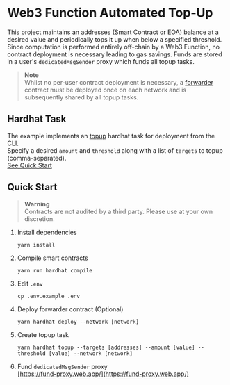 # Web3 Function Automated Top-Up

This project maintains an addresses (Smart Contract or EOA) balance at a desired value and periodically tops it up when below a specified threshold.
Since computation is performed entirely off-chain by a Web3 Function, no contract deployment is necessary leading to gas savings.
Funds are stored in a user's `dedicatedMsgSender` proxy which funds all topup tasks.

> **Note**  
> Whilst no per-user contract deployment is necessary, a [forwarder](https://github.com/gelatodigital/w3f-automated-topup/blob/main/contracts/FeeForwarder.sol) contract must be deployed once on each network and is subsequently shared by all topup tasks.

## Hardhat Task
The example implements an [topup](https://github.com/gelatodigital/w3f-automated-topup/blob/main/tasks/toüup.ts) hardhat task for deployment from the CLI.  
Specify a desired `amount` and `threshold` along with a list of `targets` to topup (comma-separated).  
[See Quick Start](#quick-start)

## Quick Start

> **Warning**  
> Contracts are not audited by a third party. Please use at your own discretion.

1. Install dependencies
   ```
   yarn install
   ```
2. Compile smart contracts
   ```
   yarn run hardhat compile
   ```
3. Edit ``.env``
   ```
   cp .env.example .env
   ```
4. Deploy forwarder contract (Optional)
   ```
   yarn hardhat deploy --network [network]
   ```
5. Create topup task
   ```
   yarn hardhat topup --targets [addresses] --amount [value] --threshold [value] --network [network]
   ```
6. Fund `dedicatedMsgSender` proxy   
   [https://fund-proxy.web.app/](https://fund-proxy.web.app/)
